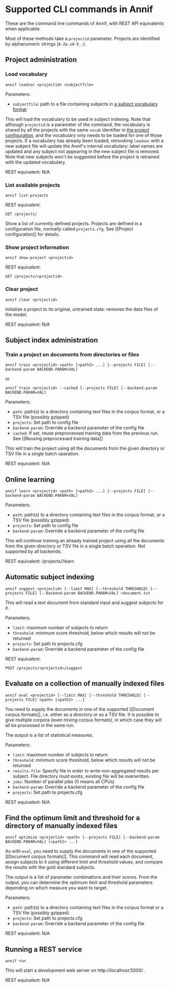 # Supported CLI commands in Annif

These are the command line commands of Annif, with REST API equivalents when
applicable.

Most of these methods take a `projectid` parameter. Projects are
identified by alphanumeric strings (`A-Za-z0-9_-`).

## Project administration

### Load vocabulary

    annif loadvoc <projectid> <subjectfile>

Parameters:
* `subjectfile`: path to a file containing subjects in [a subject vocabulary format](https://github.com/NatLibFi/Annif/wiki/Subject-vocabulary-formats)

This will load the vocabulary to be used in subject indexing. Note that although `projectid` is a parameter of the command, the vocabulary is shared by all the projects with the same `vocab` identifier in [the project configuration](https://github.com/NatLibFi/Annif/wiki/Project-configuration), and the vocabulary only needs to be loaded for one of those projects. If a vocabulary has already been loaded, reinvoking `loadvoc` with a new subject file will update the Annif's internal vocabulary: label names are updated and any subject not appearing in the new subject file is removed. Note that new subjects won't be suggested before the project is retrained with the updated vocabulary.


REST equivalent: N/A

### List available projects

    annif list-projects

REST equivalent: 

    GET /projects/

Show a list of currently defined projects. Projects are defined in a
configuration file, normally called `projects.cfg`. See [[Project configuration]] for details.

### Show project information

    annif show-project <projectid>

REST equivalent:

    GET /projects/<projectid>

### Clear project

    annif clear <projectid>

Initialize a project to its original, untrained state: removes the data files of the model. 

REST equivalent: N/A

## Subject index administration

### Train a project on documents from directories or files

    annif train <projectid> <path> [<path2> ...] [--projects FILE] [--backend-param BACKEND.PARAM=VAL]

or

    annif train <projectid> --cached [--projects FILE] [--backend-param BACKEND.PARAM=VAL]


Parameters:
* `path`: path(s) to a directory containing text files in the corpus format, or a TSV file (possibly gzipped)
* `projects`: Set path to config file
* `backend-param`: Override a backend parameter of the config file
* `cached`: If set, reuse preprocessed training data from the previous run. See [[Reusing preprocessed training data]]

This will train the project using all the documents from the given directory or TSV file in a single batch
operation.

REST equivalent: N/A

## Online learning

    annif learn <projectid> <path> [<path2> ...] [--projects FILE] [--backend-param BACKEND.PARAM=VAL]

Parameters:
* `path`: path(s) to a directory containing text files in the corpus format, or a TSV file (possibly gzipped)
* `projects`: Set path to config file
* `backend-param`: Override a backend parameter of the config file

This will continue training an already trained project using all the documents from the given directory or TSV file in a single batch operation. Not supported by all backends.

REST equivalent: /projects/<projectid>/learn

## Automatic subject indexing

    annif suggest <projectid> [--limit MAX] [--threshold THRESHOLD] [--projects FILE] [--backend-param BACKEND.PARAM=VAL] <document.txt

This will read a text document from standard input and suggest subjects for it.

Parameters:
* `limit`: maximum number of subjects to return
* `threshold`: minimum score threshold, below which results will not be returned
* `projects`: Set path to projects.cfg
* `backend-param`: Override a backend parameter of the config file

REST equivalent:

    POST /projects/<projectid>/suggest

## Evaluate on a collection of manually indexed files

    annif eval <projectid> [--limit MAX] [--threshold THRESHOLD] [--projects FILE] <path> [<path2> ...]

You need to supply the documents in one of the supported [[Document corpus formats]], i.e. either as a directory or as a TSV file. It is possible to give multiple corpora (even mixing corpus formats), in which case they will all be processed in the same run.

The output is a list of statistical measures.

Parameters:
* `limit`: maximum number of subjects to return
* `threshold`: minimum score threshold, below which results will not be returned
* `results-file`: Specify file in order to write non-aggregated results per subject. File directory must exists, existing file will be overwritten.
* `jobs`: Number of parallel jobs (0 means all CPUs)
* `backend-param`: Override a backend parameter of the config file
* `projects`: Set path to projects.cfg

REST equivalent: N/A

## Find the optimum limit and threshold for a directory of manually indexed files

    annif optimize <projectid> <path> [--projects FILE] [--backend-param BACKEND.PARAM=VAL] [<path2> ...]

As with `eval`, you need to supply the documents in one of the supported [[Document corpus formats]].
This command will read each document, assign subjects to it using different limit and threshold values, and compare the results with the gold standard subjects. 

The output is a list of parameter combinations and their scores. From the output, you can determine the optimum limit and threshold parameters depending on which measure you want to target.

Parameters:
* `path`: path(s) to a directory containing text files in the corpus format or a TSV file (possibly gzipped)
* `projects`: Set path to projects.cfg
* `backend-param`: Override a backend parameter of the config file

REST equivalent: N/A

## Running a REST service

    annif run

This will start a development web server on http://localhost:5000/ .

REST equivalent: N/A